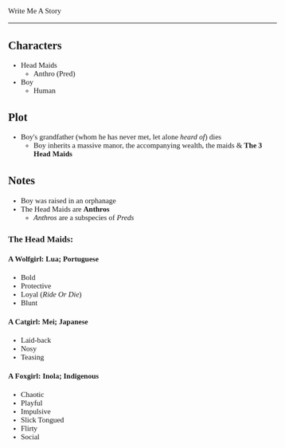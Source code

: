 <style>
body {
	font: 15px Verdana
};
</style>

Write Me A Story
****************
Characters
----------
- Head Maids
	- Anthro (Pred)
- Boy
	- Human

Plot
----
- Boy's grandfather (whom he has never met, let alone _heard of_) dies
	- Boy inherits a massive manor,
		the accompanying wealth,
		the maids &
		__The 3 Head Maids__

Notes
-----
- Boy was raised in an orphanage
- The Head Maids are __Anthros__
	- _Anthros_ are a subspecies of _Preds_
### The Head Maids:
#### A Wolfgirl: Lua; Portuguese
- Bold
- Protective
- Loyal (_Ride Or Die_)
- Blunt
#### A Catgirl: Mei; Japanese
- Laid-back
- Nosy
- Teasing
#### A Foxgirl: Inola; Indigenous
- Chaotic
- Playful
- Impulsive
- Slick Tongued
- Flirty
- Social